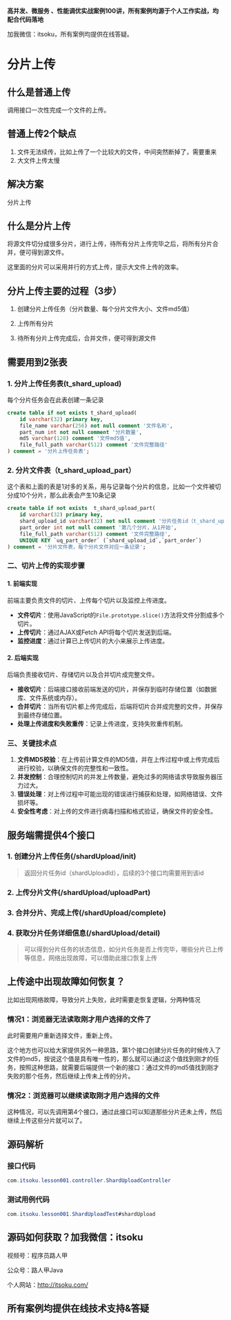 **高并发、微服务 、性能调优实战案例100讲，所有案例均源于个人工作实战，均配合代码落地**

加我微信：itsoku，所有案例均提供在线答疑。



# 分片上传



## 什么是普通上传

调用接口一次性完成一个文件的上传。



## 普通上传2个缺点

1. 文件无法续传，比如上传了一个比较大的文件，中间突然断掉了，需要重来
2. 大文件上传太慢



## 解决方案

分片上传



## 什么是分片上传

将源文件切分成很多分片，进行上传，待所有分片上传完毕之后，将所有分片合并，便可得到源文件。

这里面的分片可以采用并行的方式上传，提示大文件上传的效率。



## 分片上传主要的过程（3步）

1. 创建分片上传任务（分片数量、每个分片文件大小、文件md5值）

2. 上传所有分片
3. 待所有分片上传完成后，合并文件，便可得到源文件



## 需要用到2张表

### 1. 分片上传任务表(t_shard_upload)

每个分片任务会在此表创建一条记录

```sql
create table if not exists t_shard_upload(
    id varchar(32) primary key,
    file_name varchar(256) not null comment '文件名称',
    part_num int not null comment '分片数量',
    md5 varchar(128) comment '文件md5值',
    file_full_path varchar(512) comment '文件完整路径'
) comment = '分片上传任务表';
```



### 2. 分片文件表（t_shard_upload_part）

这个表和上面的表是1对多的关系，用与记录每个分片的信息，比如一个文件被切分成10个分片，那么此表会产生10条记录

```sql
create table if not exists  t_shard_upload_part(
    id varchar(32) primary key,
    shard_upload_id varchar(32) not null comment '分片任务id（t_shard_upload.id）',
    part_order int not null comment '第几个分片，从1开始',
    file_full_path varchar(512) comment '文件完整路径',
    UNIQUE KEY `uq_part_order` (`shard_upload_id`,`part_order`)
) comment = '分片文件表，每个分片文件对应一条记录';
```



### 二、切片上传的实现步骤

#### 1. 前端实现

前端主要负责文件的切片、上传每个切片以及监控上传进度。

- **文件切片**：使用JavaScript的`File.prototype.slice()`方法将文件分割成多个切片。
- **上传切片**：通过AJAX或Fetch API将每个切片发送到后端。
- **监控进度**：通过计算已上传切片的大小来展示上传进度。

#### 2. 后端实现

后端负责接收切片、存储切片以及合并切片成完整文件。

- **接收切片**：后端接口接收前端发送的切片，并保存到临时存储位置（如数据库、文件系统或内存）。
- **合并切片**：当所有切片都上传完成后，后端将切片合并成完整的文件，并保存到最终存储位置。
- **处理上传进度和失败重传**：记录上传进度，支持失败重传机制。

### 三、关键技术点

1. **文件MD5校验**：在上传前计算文件的MD5值，并在上传过程中或上传完成后进行校验，以确保文件的完整性和一致性。
2. **并发控制**：合理控制切片的并发上传数量，避免过多的网络请求导致服务器压力过大。
3. **错误处理**：对上传过程中可能出现的错误进行捕获和处理，如网络错误、文件损坏等。
4. **安全性考虑**：对上传的文件进行病毒扫描和格式验证，确保文件的安全性。

## 服务端需提供4个接口

### 1. 创建分片上传任务(/shardUpload/init)

> 返回分片任务id（shardUploadId），后续的3个接口均需要用到该id

### 2. 上传分片文件(/shardUpload/uploadPart)

### 3. 合并分片、完成上传(/shardUpload/complete)

### 4. 获取分片任务详细信息(/shardUpload/detail)

> 可以得到分片任务的状态信息，如分片任务是否上传完毕，哪些分片已上传等信息，网络出现故障，可以借助此接口恢复上传



## 上传途中出现故障如何恢复？

比如出现网络故障，导致分片上失败，此时需要走恢复逻辑，分两种情况

### 情况1：浏览器无法读取刚才用户选择的文件了

此时需要用户重新选择文件，重新上传。

这个地方也可以给大家提供另外一种思路，第1个接口创建分片任务的时候传入了文件的md5，按说这个值是具有唯一性的，那么就可以通过这个值找到刚才的任务，按照这种思路，就需要后端提供一个新的接口：通过文件的md5值找到刚才失败的那个任务，然后继续上传未上传的分片。

### 情况2：浏览器可以继续读取刚才用户选择的文件

这种情况，可以先调用第4个接口，通过此接口可以知道那些分片还未上传，然后继续上传这些分片就可以了。



## 源码解析

### 接口代码

```java
com.itsoku.lesson001.controller.ShardUploadController
```

### 测试用例代码

```java
com.itsoku.lesson001.ShardUploadTest#shardUpload
```



## 源码如何获取？加我微信：itsoku

视频号：程序员路人甲

公众号：路人甲Java

个人网站：http://itsoku.com/



## 所有案例均提供在线技术支持&答疑